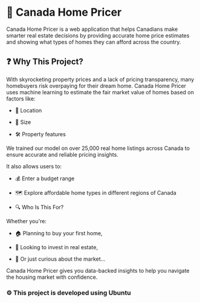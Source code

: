 # 🏡 Canada Home Pricer
Canada Home Pricer is a web application that helps Canadians make smarter real estate decisions by providing accurate home price estimates and showing what types of homes they can afford across the country.

## ❓ Why This Project?
With skyrocketing property prices and a lack of pricing transparency, many homebuyers risk overpaying for their dream home.
Canada Home Pricer uses machine learning to estimate the fair market value of homes based on factors like:

- 📍 Location

- 📐 Size

- 🛠️ Property features

We trained our model on over 25,000 real home listings across Canada to ensure accurate and reliable pricing insights.

It also allows users to:

- 💰 Enter a budget range

- 🗺️ Explore affordable home types in different regions of Canada

- 🔍 Who Is This For?

Whether you're:

- 🏠 Planning to buy your first home,

- 💼 Looking to invest in real estate,

- 👀 Or just curious about the market...

Canada Home Pricer gives you data-backed insights to help you navigate the housing market with confidence.


### ⚙️ This project is developed using Ubuntu